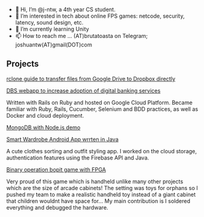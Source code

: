 - 👋 Hi, I’m @j-ntw, a 4th year CS student.
- 👀 I’m interested in tech about online FPS games: netcode, security, latency, sound design, etc.
- 🌱 I’m currently learning Unity
- 📫 How to reach me ... (AT)brutatoasta on Telegram; joshuantw(AT)gmail(DOT)com

## Projects

[rclone guide to transfer files from Google Drive to Dropbox directly](rclone-guide.md)

[DBS webapp to increase adoption of digital banking services](https://github.com/brutatoasta/hex-eye-team-12-Express-Solutions)

Written with Rails on Ruby and hosted on Google Cloud Platform. Became familiar with Ruby, Rails, Cucumber, Selenium and BDD practices, as well as Docker and cloud deployment.

[MongoDB with Node.js demo](https://github.com/brutatoasta/escmongonode)

<!---
[Demo Express server to demonstrate CSS styling, written in JS](https://github.com/brutatoasta/first_static_express)


[Player vs CPU Battleship boardgame written in Python](https://github.com/brutatoasta/battleshiprep)

First major programming project! Learnt Python with it.
--->

[Smart Wardrobe Android App wrrten in Java](https://github.com/brutatoasta/shibushi)

A cute clothes sorting and outfit styling app. I worked on the cloud storage, authentication features using the Firebase API and Java.


[Binary operation bopit game with FPGA](https://github.com/brutatoasta/bitop)

Very proud of this game which is handheld unlike many other projects which are the size of arcade cabinets! The setting was toys for orphans so I pushed my team to make a realistic handheld toy instead of a giant cabinet that children wouldnt have space for... My main contribution is I soldered everything and debugged the hardware.

<!---
brutatoasta/brutatoasta is a ✨ special ✨ repository because its `README.md` (this file) appears on your GitHub profile.
You can click the Preview link to take a look at your changes.
--->
